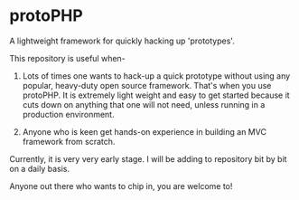 # protoPHP
A lightweight framework for quickly hacking up 'prototypes'.

This repository is useful when- 

1. Lots of times one wants to hack-up a quick prototype without using any popular, heavy-duty open source framework. That's when you use protoPHP. It is extremely light weight and easy to get started because it cuts down on anything that one will not need, unless running in a production environment. 

2. Anyone who is keen get hands-on experience in building an MVC framework from scratch.

Currently, it is very very early stage. I will be adding to repository bit by bit on a daily basis. 

Anyone out there who wants to chip in, you are welcome to!

